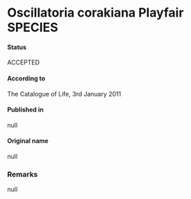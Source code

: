# Oscillatoria corakiana Playfair SPECIES

#### Status
ACCEPTED

#### According to
The Catalogue of Life, 3rd January 2011

#### Published in
null

#### Original name
null

### Remarks
null